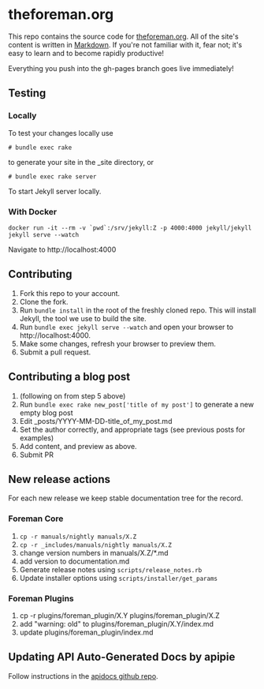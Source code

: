 # theforeman.org

This repo contains the source code for
[theforeman.org](https://theforeman.org). All of the site's content is written in
[Markdown](http://daringfireball.net/projects/markdown/syntax). If you're not familiar with it, fear not; it's easy
to learn and to become rapidly productive!

Everything you push into the gh-pages branch goes live immediately!

## Testing

### Locally

To test your changes locally use

    # bundle exec rake

to generate your site in the \_site directory, or

    # bundle exec rake server

To start Jekyll server locally.

### With Docker

```
docker run -it --rm -v `pwd`:/srv/jekyll:Z -p 4000:4000 jekyll/jekyll jekyll serve --watch
```

Navigate to http://localhost:4000

## Contributing

1. Fork this repo to your account.
2. Clone the fork.
3. Run `bundle install` in the root of the freshly cloned repo. This
   will install Jekyll, the tool we use to build the site.
4. Run `bundle exec jekyll serve --watch` and open your browser to http://localhost:4000.
5. Make some changes, refresh your browser to preview them.
6. Submit a pull request.

## Contributing a blog post

1. (following on from step 5 above)
2. Run `bundle exec rake new_post['title of my post']` to generate a new empty blog post
3. Edit _posts/YYYY-MM-DD-title\_of\_my\_post.md
4. Set the author correctly, and appropriate tags (see previous posts for examples)
5. Add content, and preview as above.
6. Submit PR

## New release actions

For each new release we keep stable documentation tree for the record.

### Foreman Core

1. `cp -r manuals/nightly manuals/X.Z`
1. `cp -r _includes/manuals/nightly manuals/X.Z`
1. change version numbers in manuals/X.Z/*.md
1. add version to documentation.md
1. Generate release notes using `scripts/release_notes.rb`
1. Update installer options using `scripts/installer/get_params`

### Foreman Plugins

1. cp -r plugins/foreman_plugin/X.Y plugins/foreman_plugin/X.Z
1. add "warning: old" to plugins/foreman_plugin/X.Y/index.md
1. update plugins/foreman_plugin/index.md

## Updating API Auto-Generated Docs by apipie

Follow instructions in the [apidocs github repo](https://github.com/theforeman/apidocs#adding-new-version).
